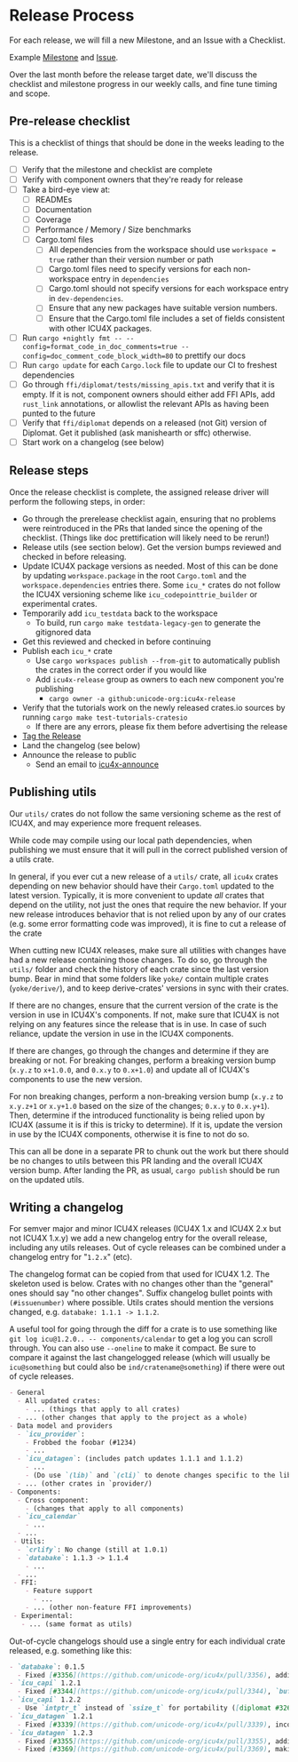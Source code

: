# Release Process

For each release, we will fill a new Milestone, and an Issue with a Checklist.

Example [Milestone](https://github.com/unicode-org/icu4x/milestone/5) and [Issue](https://github.com/unicode-org/icu4x/issues/204#issuecomment-670819532).

Over the last month before the release target date, we'll discuss the checklist and milestone progress in our weekly calls, and fine tune timing and scope.


## Pre-release checklist

This is a checklist of things that should be done in the weeks leading to the release.

* [ ] Verify that the milestone and checklist are complete
* [ ] Verify with component owners that they're ready for release
* [ ] Take a bird-eye view at:
  * [ ] READMEs
  * [ ] Documentation
  * [ ] Coverage
  * [ ] Performance / Memory / Size benchmarks
  * [ ] Cargo.toml files
    * [ ] All dependencies from the workspace should use `workspace = true` rather than their version number or path 
    * [ ] Cargo.toml files need to specify versions for each non-workspace entry in `dependencies`
    * [ ] Cargo.toml should not specify versions for each workspace entry in `dev-dependencies`.
    * [ ] Ensure that any new packages have suitable version numbers.
    * [ ] Ensure that the Cargo.toml file includes a set of fields consistent with other ICU4X packages.
* [ ] Run `cargo +nightly fmt -- --config=format_code_in_doc_comments=true --config=doc_comment_code_block_width=80` to prettify our docs
* [ ] Run `cargo update` for each `Cargo.lock` file to update our CI to freshest dependencies
* [ ] Go through `ffi/diplomat/tests/missing_apis.txt` and verify that it is empty. If it is not, component owners should either add FFI APIs, add `rust_link` annotations, or allowlist the relevant APIs as having been punted to the future
* [ ] Verify that `ffi/diplomat` depends on a released (not Git) version of Diplomat. Get it published (ask manishearth or sffc) otherwise.
* [ ] Start work on a changelog (see below)

## Release steps

Once the release checklist is complete, the assigned release driver will perform the following steps, in order:

* Go through the prerelease checklist again, ensuring that no problems were reintroduced in the PRs that landed since the opening of the checklist. (Things like doc prettification will likely need to be rerun!)
* Release utils (see section below). Get the version bumps reviewed and checked in before releasing.
* Update ICU4X package versions as needed. Most of this can be done by updating `workspace.package` in the root `Cargo.toml` and the `workspace.dependencies` entries there. Some `icu_*` crates do not follow the ICU4X versioning scheme like `icu_codepointtrie_builder` or experimental crates.
* Temporarily add `icu_testdata` back to the workspace
  * To build, run `cargo make testdata-legacy-gen` to generate the gitignored data
* Get this reviewed and checked in before continuing
* Publish each `icu_*` crate
  * Use `cargo workspaces publish --from-git` to automatically publish the crates in the correct order if you would like
  * Add `icu4x-release` group as owners to each new component you're publishing
    * `cargo owner -a github:unicode-org:icu4x-release`
* Verify that the tutorials work on the newly released crates.io sources by running `cargo make test-tutorials-cratesio`
  * If there are any errors, please fix them before advertising the release
* [Tag the Release](https://github.com/unicode-org/icu4x/releases)
* Land the changelog (see below)
* Announce the release to public
  * Send an email to [icu4x-announce](https://groups.google.com/u/0/a/unicode.org/g/icu4x-announce)


## Publishing utils

Our `utils/` crates do not follow the same versioning scheme as the rest of ICU4X, and may experience more frequent releases.

While code may compile using our local path dependencies, when publishing we must ensure that it will pull in the correct published version of a utils crate.

In general, if you ever cut a new release of a `utils/` crate, all `icu4x` crates depending on new behavior should have their `Cargo.toml` updated to the latest version. Typically, it is more convenient to update _all_ crates that depend on the utility, not just the ones that require the new behavior. If your new release introduces behavior that is not relied upon by any of our crates (e.g. some error formatting code was improved), it is fine to cut a release of the crate

When cutting new ICU4X releases, make sure all utilities with changes have had a new release containing those changes. To do so, go through the `utils/` folder and check the history of each crate since the last version bump. Bear in mind that some folders like `yoke/` contain multiple crates (`yoke/derive/`), and to keep derive-crates' versions in sync with their crates.

If there are no changes, ensure that the current version of the crate is the version in use in ICU4X's components. If not, make sure that ICU4X is not relying on any features since the release that is in use. In case of such reliance, update the version in use in the ICU4X components.

If there are changes, go through the changes and determine if they are breaking or not. For breaking changes, perform a breaking version bump (`x.y.z` to `x+1.0.0`, and `0.x.y` to `0.x+1.0`) and update all of ICU4X's components to use the new version.

For non breaking changes, perform a non-breaking version bump (`x.y.z` to `x.y.z+1` or `x.y+1.0` based on the size of the changes; `0.x.y` to `0.x.y+1`). Then, determine if the introduced functionality is being relied upon by ICU4X (assume it is if this is tricky to determine). If it is, update the version in use by the ICU4X components, otherwise it is fine to not do so.

This can all be done in a separate PR to chunk out the work but there should be no changes to utils between this PR landing and the overall ICU4X version bump. After landing the PR, as usual, `cargo publish` should be run on the updated utils.

## Writing a changelog

For semver major and minor ICU4X releases (ICU4X 1.x and ICU4X 2.x but not ICU4X 1.x.y) we add a new changelog entry for the overall release, including any utils releases. Out of cycle releases can  be combined under a changelog entry for "`1.2.x`" (etc).

The changelog format can be copied from that used for ICU4X 1.2. The skeleton used is below. Crates with no changes other than the "general" ones should say "no other changes". Suffix changelog bullet points with `(#issuenumber)` where possible. Utils crates should mention the versions changed, e.g. `databake: 1.1.1 -> 1.1.2`.

A useful tool for going through the diff for a crate is to use something like `git log icu@1.2.0.. -- components/calendar` to get a log you can scroll through. You can also use `--oneline` to make it compact. Be sure to compare it against the last changelogged release (which will usually be `icu@something` but could also be `ind/cratename@something`) if there were out of cycle releases.

```markdown
- General
  - All updated crates:
    - ... (things that apply to all crates)
  - ... (other changes that apply to the project as a whole)
- Data model and providers
  - `icu_provider`:
    - Frobbed the foobar (#1234)
    - ...
  - `icu_datagen`: (includes patch updates 1.1.1 and 1.1.2)
    - ...
    - (Do use `(lib)` and `(cli)` to denote changes specific to the library or binary)
  - ... (other crates in `provider/)
- Components:
  - Cross component:
    - (changes that apply to all components)
  - `icu_calendar`
    - ...
  - ...
 - Utils:
  - `crlify`: No change (still at 1.0.1)
  - `databake`: 1.1.3 -> 1.1.4
    - ...
  - ...
 - FFI:
    - Feature support
      - ...
    - ... (other non-feature FFI improvements)
 - Experimental:
   - ... (same format as utils)

```

Out-of-cycle changelogs should use a single entry for each individual crate released, e.g. something like this:

```markdown
- `databake`: 0.1.5
  - Fixed [#3356](https://github.com/unicode-org/icu4x/pull/3356), adding `allow` for clippy false-positives
- `icu_capi` 1.2.1
  - Fixed [#3344](https://github.com/unicode-org/icu4x/pull/3344), `buffer_provider` feature accidentally pulling in extra crates
- `icu_capi` 1.2.2
  - Use `intptr_t` instead of `ssize_t` for portability ([diplomat #326](https://github.com/rust-diplomat/diplomat/issues/326))
- `icu_datagen` 1.2.1
  - Fixed [#3339](https://github.com/unicode-org/icu4x/pull/3339), incorrect Cargo features
- `icu_datagen` 1.2.3
  - Fixed [#3355](https://github.com/unicode-org/icu4x/pull/3355), adding MSRV annotations to generated code
  - Fixed [#3369](https://github.com/unicode-org/icu4x/pull/3369), making datagen call `rustfmt` directly instead of using the `rust-format` dependency
```

